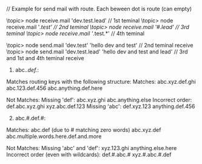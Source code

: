 // Example for send mail with route. Each beween dot is route (can empty)

\topic> node receive.mail 'dev.test.lead'       // 1st teminal
\topic> node receive.mail '*.test'              // 2nd teminal
\topic> node receive.mail '#.lead'              // 3rd teminal
\topic> node receive.mail '*.test.*'            // 4th teminal



\topic> node send.mail 'dev.test' 'hello dev and test'                       // 2nd teminal receive
\topic> node send.mail 'dev.test.lead' 'hello dev and test and lead'         // 3rd and 1st and 4th teminal receive

1. abc.*.def.*:

Matches routing keys with the following structure:
Matches:
    abc.xyz.def.ghi
    abc.123.def.456
    abc.anything.def.here

Not Matches:
Missing 'def':
    abc.xyz.ghi
    abc.anything.else
Incorrect order:
    def.abc.xyz.ghi
    xyz.abc.def.123
Missing 'abc':
    def.xyz.123
    anything.def.456


2. abc.#.def.#:

Matches:
    abc.def (due to # matching zero words)
    abc.xyz.def
    abc.multiple.words.here.def.and.more

Not Matches:
Missing 'abc' and 'def':
    xyz.123.ghi
    anything.else.here
Incorrect order (even with wildcards):
    def.#.abc.#
    xyz.#.abc.#.def